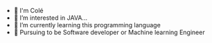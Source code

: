 - 🫶 I'm Colé
- 👀 I’m interested in JAVA...
- 🌱 I’m currently learning this programming language
- 🔦 Pursuing to be Software developer or Machine learning Engineer 
